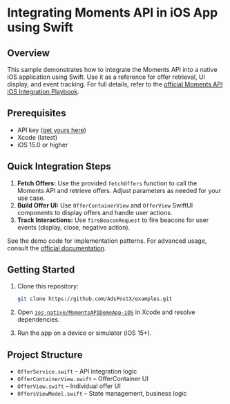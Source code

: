 # Integrating Moments API in iOS App using Swift

## Overview

This sample demonstrates how to integrate the Moments API into a native iOS application using Swift. Use it as a reference for offer retrieval, UI display, and event tracking. For full details, refer to the [official Moments API iOS Integration Playbook](https://docs.momentscience.com/moments-api-ios-swift-integration-playbook).

## Prerequisites

- API key ([get yours here]([https://adspostx.com/](https://docs.momentscience.com/apis-documentation#YET9v)))
- Xcode (latest)
- iOS 15.0 or higher

## Quick Integration Steps

1. **Fetch Offers:**
   Use the provided `fetchOffers` function to call the Moments API and retrieve offers. Adjust parameters as needed for your use case.
2. **Build Offer UI:**
   Use `OfferContainerView` and `OfferView` SwiftUI components to display offers and handle user actions.
3. **Track Interactions:**
   Use `fireBeaconRequest` to fire beacons for user events (display, close, negative action).

See the demo code for implementation patterns. For advanced usage, consult the [official documentation](https://docs.momentscience.com/moments-api-ios-swift-integration-playbook).

## Getting Started

1. Clone this repository:

   ```sh
   git clone https://github.com/AdsPostX/examples.git
   ```

2. Open [`ios-native/MomentsAPIDemoApp-iOS`](https://github.com/AdsPostX/examples/tree/main/ios-native/MomentsAPIDemoApp-iOS) in Xcode and resolve dependencies.
3. Run the app on a device or simulator (iOS 15+).

## Project Structure

- `OfferService.swift` – API integration logic
- `OfferContainerView.swift` – OfferContainer UI
- `OfferView.swift` – Individual offer UI
- `OffersViewModel.swift` – State management, business logic
